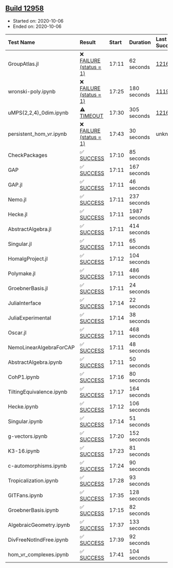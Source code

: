## [Build 12958](https://oscarci.mathematik.uni-kl.de/job/oscar/12958/)

* Started on: 2020-10-06
* Ended on: 2020-10-06

| Test Name    | Result | Start | Duration | Last Success | First Failure |
|:-------------|:-------|:------|:---------|:-------------|:--------------|
| GroupAtlas.jl | ❌ [FAILURE (status = 1)](https://oscarci.mathematik.uni-kl.de/job/oscar/12958/artifact/logs/build-12958/GroupAtlas.jl.log) | 17:11 | 62 seconds | [12167](https://oscarci.mathematik.uni-kl.de/job/oscar/12167/) | [12168](https://oscarci.mathematik.uni-kl.de/job/oscar/12168/) |
| wronski-poly.ipynb | ❌ [FAILURE (status = 1)](https://oscarci.mathematik.uni-kl.de/job/oscar/12958/artifact/logs/build-12958/wronski-poly.ipynb.log) | 17:25 | 180 seconds | [11192](https://oscarci.mathematik.uni-kl.de/job/oscar/11192/) | [11193](https://oscarci.mathematik.uni-kl.de/job/oscar/11193/) |
| uMPS(2,2,4)_0dim.ipynb | ⚠ [TIMEOUT](https://oscarci.mathematik.uni-kl.de/job/oscar/12958/artifact/logs/build-12958/uMPS-2-2-4-_0dim.ipynb.log) | 17:30 | 305 seconds | [12167](https://oscarci.mathematik.uni-kl.de/job/oscar/12167/) | [12168](https://oscarci.mathematik.uni-kl.de/job/oscar/12168/) |
| persistent_hom_vr.ipynb | ❌ [FAILURE (status = 1)](https://oscarci.mathematik.uni-kl.de/job/oscar/12958/artifact/logs/build-12958/persistent_hom_vr.ipynb.log) | 17:43 | 30 seconds | unknown | unknown |
| CheckPackages | ✅ [SUCCESS](https://oscarci.mathematik.uni-kl.de/job/oscar/12958/artifact/logs/build-12958/CheckPackages.log) | 17:10 | 85 seconds |  |  |
| GAP | ✅ [SUCCESS](https://oscarci.mathematik.uni-kl.de/job/oscar/12958/artifact/logs/build-12958/GAP.log) | 17:11 | 167 seconds |  |  |
| GAP.jl | ✅ [SUCCESS](https://oscarci.mathematik.uni-kl.de/job/oscar/12958/artifact/logs/build-12958/GAP.jl.log) | 17:11 | 46 seconds |  |  |
| Nemo.jl | ✅ [SUCCESS](https://oscarci.mathematik.uni-kl.de/job/oscar/12958/artifact/logs/build-12958/Nemo.jl.log) | 17:11 | 237 seconds |  |  |
| Hecke.jl | ✅ [SUCCESS](https://oscarci.mathematik.uni-kl.de/job/oscar/12958/artifact/logs/build-12958/Hecke.jl.log) | 17:11 | 1987 seconds |  |  |
| AbstractAlgebra.jl | ✅ [SUCCESS](https://oscarci.mathematik.uni-kl.de/job/oscar/12958/artifact/logs/build-12958/AbstractAlgebra.jl.log) | 17:11 | 414 seconds |  |  |
| Singular.jl | ✅ [SUCCESS](https://oscarci.mathematik.uni-kl.de/job/oscar/12958/artifact/logs/build-12958/Singular.jl.log) | 17:11 | 65 seconds |  |  |
| HomalgProject.jl | ✅ [SUCCESS](https://oscarci.mathematik.uni-kl.de/job/oscar/12958/artifact/logs/build-12958/HomalgProject.jl.log) | 17:12 | 104 seconds |  |  |
| Polymake.jl | ✅ [SUCCESS](https://oscarci.mathematik.uni-kl.de/job/oscar/12958/artifact/logs/build-12958/Polymake.jl.log) | 17:11 | 486 seconds |  |  |
| GroebnerBasis.jl | ✅ [SUCCESS](https://oscarci.mathematik.uni-kl.de/job/oscar/12958/artifact/logs/build-12958/GroebnerBasis.jl.log) | 17:11 | 24 seconds |  |  |
| JuliaInterface | ✅ [SUCCESS](https://oscarci.mathematik.uni-kl.de/job/oscar/12958/artifact/logs/build-12958/JuliaInterface.log) | 17:14 | 22 seconds |  |  |
| JuliaExperimental | ✅ [SUCCESS](https://oscarci.mathematik.uni-kl.de/job/oscar/12958/artifact/logs/build-12958/JuliaExperimental.log) | 17:14 | 38 seconds |  |  |
| Oscar.jl | ✅ [SUCCESS](https://oscarci.mathematik.uni-kl.de/job/oscar/12958/artifact/logs/build-12958/Oscar.jl.log) | 17:11 | 468 seconds |  |  |
| NemoLinearAlgebraForCAP | ✅ [SUCCESS](https://oscarci.mathematik.uni-kl.de/job/oscar/12958/artifact/logs/build-12958/NemoLinearAlgebraForCAP.log) | 17:11 | 48 seconds |  |  |
| AbstractAlgebra.ipynb | ✅ [SUCCESS](https://oscarci.mathematik.uni-kl.de/job/oscar/12958/artifact/logs/build-12958/AbstractAlgebra.ipynb.log) | 17:11 | 50 seconds |  |  |
| CohP1.ipynb | ✅ [SUCCESS](https://oscarci.mathematik.uni-kl.de/job/oscar/12958/artifact/logs/build-12958/CohP1.ipynb.log) | 17:16 | 80 seconds |  |  |
| TiltingEquivalence.ipynb | ✅ [SUCCESS](https://oscarci.mathematik.uni-kl.de/job/oscar/12958/artifact/logs/build-12958/TiltingEquivalence.ipynb.log) | 17:17 | 164 seconds |  |  |
| Hecke.ipynb | ✅ [SUCCESS](https://oscarci.mathematik.uni-kl.de/job/oscar/12958/artifact/logs/build-12958/Hecke.ipynb.log) | 17:12 | 106 seconds |  |  |
| Singular.ipynb | ✅ [SUCCESS](https://oscarci.mathematik.uni-kl.de/job/oscar/12958/artifact/logs/build-12958/Singular.ipynb.log) | 17:14 | 51 seconds |  |  |
| g-vectors.ipynb | ✅ [SUCCESS](https://oscarci.mathematik.uni-kl.de/job/oscar/12958/artifact/logs/build-12958/g-vectors.ipynb.log) | 17:20 | 152 seconds |  |  |
| K3-16.ipynb | ✅ [SUCCESS](https://oscarci.mathematik.uni-kl.de/job/oscar/12958/artifact/logs/build-12958/K3-16.ipynb.log) | 17:23 | 81 seconds |  |  |
| c-automorphisms.ipynb | ✅ [SUCCESS](https://oscarci.mathematik.uni-kl.de/job/oscar/12958/artifact/logs/build-12958/c-automorphisms.ipynb.log) | 17:24 | 90 seconds |  |  |
| Tropicalization.ipynb | ✅ [SUCCESS](https://oscarci.mathematik.uni-kl.de/job/oscar/12958/artifact/logs/build-12958/Tropicalization.ipynb.log) | 17:28 | 93 seconds |  |  |
| GITFans.ipynb | ✅ [SUCCESS](https://oscarci.mathematik.uni-kl.de/job/oscar/12958/artifact/logs/build-12958/GITFans.ipynb.log) | 17:35 | 128 seconds |  |  |
| GroebnerBasis.ipynb | ✅ [SUCCESS](https://oscarci.mathematik.uni-kl.de/job/oscar/12958/artifact/logs/build-12958/GroebnerBasis.ipynb.log) | 17:15 | 82 seconds |  |  |
| AlgebraicGeometry.ipynb | ✅ [SUCCESS](https://oscarci.mathematik.uni-kl.de/job/oscar/12958/artifact/logs/build-12958/AlgebraicGeometry.ipynb.log) | 17:37 | 133 seconds |  |  |
| DivFreeNotIndFree.ipynb | ✅ [SUCCESS](https://oscarci.mathematik.uni-kl.de/job/oscar/12958/artifact/logs/build-12958/DivFreeNotIndFree.ipynb.log) | 17:39 | 92 seconds |  |  |
| hom_vr_complexes.ipynb | ✅ [SUCCESS](https://oscarci.mathematik.uni-kl.de/job/oscar/12958/artifact/logs/build-12958/hom_vr_complexes.ipynb.log) | 17:41 | 104 seconds |  |  |
